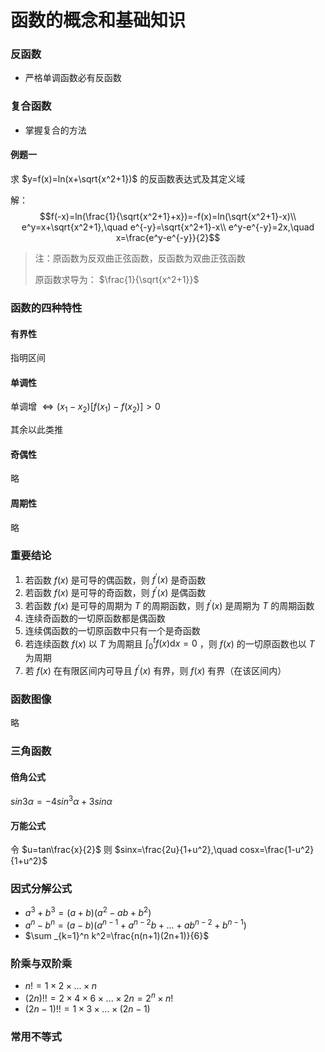 # 函数的概念和基础知识

### 反函数
- 严格单调函数必有反函数

### 复合函数
- 掌握复合的方法

#### 例题一
求 $y=f(x)=ln(x+\sqrt{x^2+1})$ 的反函数表达式及其定义域

解：
$$f(-x)=ln(\frac{1}{\sqrt{x^2+1}+x})=-f(x)=ln(\sqrt{x^2+1}-x)\\
e^y=x+\sqrt{x^2+1},\quad e^{-y}=\sqrt{x^2+1}-x\\
e^y-e^{-y}=2x,\quad x=\frac{e^y-e^{-y}}{2}$$

> 注：原函数为反双曲正弦函数，反函数为双曲正弦函数
>
> 原函数求导为： $\frac{1}{\sqrt{x^2+1}}$


### 函数的四种特性

#### 有界性
指明区间

#### 单调性
单调增 $\Leftrightarrow (x_1-x_2)[f(x_1)-f(x_2)]>0$

其余以此类推

#### 奇偶性
略

#### 周期性
略


### 重要结论
1. 若函数 $f(x)$ 是可导的偶函数，则 $f^{'}(x)$ 是奇函数
2. 若函数 $f(x)$ 是可导的奇函数，则 $f^{'}(x)$ 是偶函数
3. 若函数 $f(x)$ 是可导的周期为 $T$ 的周期函数，则 $f^{'}(x)$ 是周期为 $T$ 的周期函数
4. 连续奇函数的一切原函数都是偶函数
5. 连续偶函数的一切原函数中只有一个是奇函数
6. 若连续函数 $f(x)$ 以 $T$ 为周期且 $\int _0^tf(x)\mathrm{d}x=0$ ，则 $f(x)$ 的一切原函数也以 $T$ 为周期
7. 若 $f(x)$ 在有限区间内可导且 $f^{'}(x)$ 有界，则 $f(x)$ 有界（在该区间内）


### 函数图像
略

### 三角函数

#### 倍角公式
$sin3\alpha =-4sin^3\alpha+3sin\alpha$

#### 万能公式
令 $u=tan\frac{x}{2}$ 则 $sinx=\frac{2u}{1+u^2},\quad cosx=\frac{1-u^2}{1+u^2}$


### 因式分解公式
- $a^3+b^3=(a+b)(a^2-ab+b^2)$
- $a^n-b^n=(a-b)(a^{n-1}+a^{n-2}b+...+ab^{n-2}+b^{n-1})$
- $\sum _{k=1}^n k^2=\frac{n(n+1)(2n+1)}{6}$


### 阶乘与双阶乘
- $n!=1\times 2\times ... \times n$
- $(2n)!!=2\times 4\times 6\times ...\times 2n=2^n\times n!$
- $(2n-1)!!=1\times 3\times ... \times (2n-1)$


### 常用不等式
